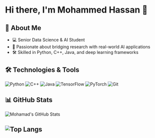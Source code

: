 # Hi there, I'm Mohammed Hassan 👋

## 🚀 About Me
- 💻 Senior Data Science & AI Student  
- 🚀 Passionate about bridging research with real-world AI applications  
- 🛠️ Skilled in Python, C++, Java, and deep learning frameworks  

## 🛠️ Technologies & Tools
![Python](https://img.shields.io/badge/-Python-3776AB?style=flat-square&logo=python&logoColor=white)
![C++](https://img.shields.io/badge/-C++-00599C?style=flat-square&logo=c%2B%2B&logoColor=white)
![Java](https://img.shields.io/badge/-Java-007396?style=flat-square&logo=java&logoColor=white)
![TensorFlow](https://img.shields.io/badge/-TensorFlow-FF6F00?style=flat-square&logo=tensorflow&logoColor=white)
![PyTorch](https://img.shields.io/badge/-PyTorch-EE4C2C?style=flat-square&logo=pytorch&logoColor=white)
![Git](https://img.shields.io/badge/-Git-F05032?style=flat-square&logo=git&logoColor=white)

## 📊 GitHub Stats
![Mohamad's GitHub Stats](https://github-readme-stats.vercel.app/api?username=mohamad-hassan7&show_icons=true&theme=radical)

![Top Langs](https://github-readme-stats.vercel.app/api/top-langs/?username=mohamad-hassan7&layout=compact&theme=radical)
---

